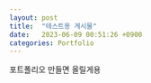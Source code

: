 ```yaml
---
layout: post
title:  "테스트용 게시물"
date:   2023-06-09 00:51:26 +0900
categories: Portfolio
---
```

포트폴리오 만들면 올릴게용
